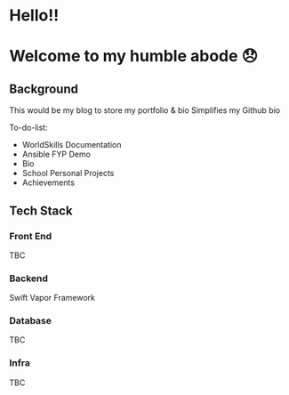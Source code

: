 # Hello!! 
# Welcome to my humble abode 😞
## Background
This would be my blog to store my portfolio & bio
Simplifies my Github bio

To-do-list:
- WorldSkills Documentation
- Ansible FYP Demo
- Bio
- School Personal Projects
- Achievements

## Tech Stack

### Front End
TBC

### Backend 
Swift Vapor Framework

### Database
TBC

### Infra
TBC
